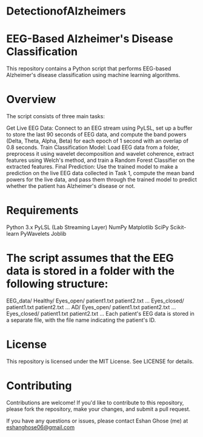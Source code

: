 # DetectionofAlzheimers
# EEG-Based Alzheimer's Disease Classification
This repository contains a Python script that performs EEG-based Alzheimer's disease classification using machine learning algorithms.

# Overview
The script consists of three main tasks:

Get Live EEG Data: Connect to an EEG stream using PyLSL, set up a buffer to store the last 90 seconds of EEG data, and compute the band powers (Delta, Theta, Alpha, Beta) for each epoch of 1 second with an overlap of 0.8 seconds.
Train Classification Model: Load EEG data from a folder, preprocess it using wavelet decomposition and wavelet coherence, extract features using Welch's method, and train a Random Forest Classifier on the extracted features.
Final Prediction: Use the trained model to make a prediction on the live EEG data collected in Task 1, compute the mean band powers for the live data, and pass them through the trained model to predict whether the patient has Alzheimer's disease or not.

# Requirements
Python 3.x
PyLSL (Lab Streaming Layer)
NumPy
Matplotlib
SciPy
Scikit-learn
PyWavelets
Joblib


# The script assumes that the EEG data is stored in a folder with the following structure:
EEG_data/
Healthy/
Eyes_open/
patient1.txt
patient2.txt
...
Eyes_closed/
patient1.txt
patient2.txt
...
AD/
Eyes_open/
patient1.txt
patient2.txt
...
Eyes_closed/
patient1.txt
patient2.txt
...
Each patient's EEG data is stored in a separate file, with the file name indicating the patient's ID.

# License
This repository is licensed under the MIT License. See LICENSE for details.

# Contributing
Contributions are welcome! If you'd like to contribute to this repository, please fork the repository, make your changes, and submit a pull request.

If you have any questions or issues, please contact Eshan Ghose (me) at eshanghose06@gmail.com
